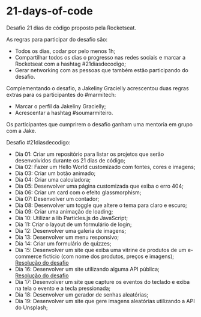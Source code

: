 # 21-days-of-code
Desafio 21 dias de código proposto pela Rocketseat.

As regras para participar do desafio são:
- Todos os dias, codar por pelo menos 1h;
- Compartilhar todos os dias o progresso nas redes sociais e marcar a Rocketseat com a hashtag #21diasdecodigo;
- Gerar networking com as pessoas que também estão participando do desafio.

Complementando o desafio, a Jakeliny Gracielly acrescentou duas regras extras para os participantes do #marmitech:
- Marcar o perfil da Jakeliny Gracielly;
- Acrescentar a hashtag #soumarmiteiro.

Os participantes que cumprirem o desafio ganham uma mentoria em grupo com a Jake.

Desafio #21diasdecodigo:
- Dia 01: Criar um repositório para listar os projetos que serão desenvolvidos durante os 21 dias de código;
- Dia 02: Fazer um Hello World customizado com fontes, cores e imagens;
- Dia 03: Criar um botão animado;
- Dia 04: Criar uma calculadora;
- Dia 05: Desenvolver uma página customizada que exiba o erro 404;
- Dia 06: Criar um card com o efeito glassmorphism;
- Dia 07: Desenvolver um contador;
- Dia 08: Desenvolver um toggle que altere o tema para claro e escuro;
- Dia 09: Criar uma animação de loading;
- Dia 10: Utilizar a lib Particles.js do JavaScript;
- Dia 11: Criar o layout de um formulário de login;
- Dia 12: Desenvolver uma galeria de imagens;
- Dia 13: Desenvolver um menu responsivo;
- Dia 14: Criar um formulário de quizzes;
- Dia 15: Desenvolver um site que exiba uma vitrine de produtos de um e-commerce fictício (com nome dos produtos, preços e imagens); <br>
<a href="https://github.com/madalena-rocha/rocket-shoes">Resolução do desafio</a>
- Dia 16: Desenvolver um site utilizando alguma API pública; <br>
<a href="https://github.com/madalena-rocha/rocketflix">Resolução do desafio</a>
- Dia 17: Desenvolver um site que capture os eventos do teclado e exiba na tela o evento e a tecla pressionada;
- Dia 18: Desenvolver um gerador de senhas aleatórias;
- Dia 19: Desenvolver um site que gere imagens aleatórias utilizando a API do Unsplash;

